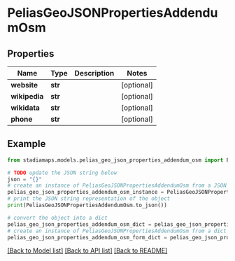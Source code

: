 # PeliasGeoJSONPropertiesAddendumOsm


## Properties

Name | Type | Description | Notes
------------ | ------------- | ------------- | -------------
**website** | **str** |  | [optional] 
**wikipedia** | **str** |  | [optional] 
**wikidata** | **str** |  | [optional] 
**phone** | **str** |  | [optional] 

## Example

```python
from stadiamaps.models.pelias_geo_json_properties_addendum_osm import PeliasGeoJSONPropertiesAddendumOsm

# TODO update the JSON string below
json = "{}"
# create an instance of PeliasGeoJSONPropertiesAddendumOsm from a JSON string
pelias_geo_json_properties_addendum_osm_instance = PeliasGeoJSONPropertiesAddendumOsm.from_json(json)
# print the JSON string representation of the object
print(PeliasGeoJSONPropertiesAddendumOsm.to_json())

# convert the object into a dict
pelias_geo_json_properties_addendum_osm_dict = pelias_geo_json_properties_addendum_osm_instance.to_dict()
# create an instance of PeliasGeoJSONPropertiesAddendumOsm from a dict
pelias_geo_json_properties_addendum_osm_form_dict = pelias_geo_json_properties_addendum_osm.from_dict(pelias_geo_json_properties_addendum_osm_dict)
```
[[Back to Model list]](../README.md#documentation-for-models) [[Back to API list]](../README.md#documentation-for-api-endpoints) [[Back to README]](../README.md)


